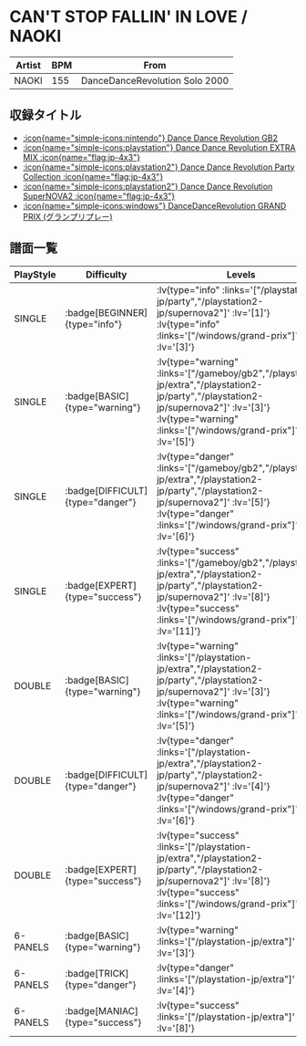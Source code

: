 # CAN'T STOP FALLIN' IN LOVE / NAOKI

|Artist|BPM|From|
|------|---|----|
|NAOKI|155|DanceDanceRevolution Solo 2000|

## 収録タイトル

- [ :icon{name="simple-icons:nintendo"} Dance Dance Revolution GB2](/gameboy/gb2)
- [ :icon{name="simple-icons:playstation"} Dance Dance Revolution EXTRA MIX :icon{name="flag:jp-4x3"} ](/playstation-jp/extra)
- [ :icon{name="simple-icons:playstation2"} Dance Dance Revolution Party Collection :icon{name="flag:jp-4x3"} ](/playstation2-jp/party)
- [ :icon{name="simple-icons:playstation2"} Dance Dance Revolution SuperNOVA2 :icon{name="flag:jp-4x3"} ](/playstation2-jp/supernova2)
- [ :icon{name="simple-icons:windows"} DanceDanceRevolution GRAND PRIX (グランプリプレー)](/windows/grand-prix)

## 譜面一覧

|PlayStyle|Difficulty|Levels|Notes|Movie|
|---------|----------|------|-----|-----|
|SINGLE| :badge[BEGINNER]{type="info"} | :lv{type="info" :links='["/playstation2-jp/party","/playstation2-jp/supernova2"]' :lv='[1]'}  :lv{type="info" :links='["/windows/grand-prix"]' :lv='[3]'} |93/0||
|SINGLE| :badge[BASIC]{type="warning"} | :lv{type="warning" :links='["/gameboy/gb2","/playstation-jp/extra","/playstation2-jp/party","/playstation2-jp/supernova2"]' :lv='[3]'}  :lv{type="warning" :links='["/windows/grand-prix"]' :lv='[5]'} |160/0||
|SINGLE| :badge[DIFFICULT]{type="danger"} | :lv{type="danger" :links='["/gameboy/gb2","/playstation-jp/extra","/playstation2-jp/party","/playstation2-jp/supernova2"]' :lv='[5]'}  :lv{type="danger" :links='["/windows/grand-prix"]' :lv='[6]'} |235/0||
|SINGLE| :badge[EXPERT]{type="success"} | :lv{type="success" :links='["/gameboy/gb2","/playstation-jp/extra","/playstation2-jp/party","/playstation2-jp/supernova2"]' :lv='[8]'}  :lv{type="success" :links='["/windows/grand-prix"]' :lv='[11]'} |328/0||
|DOUBLE| :badge[BASIC]{type="warning"} | :lv{type="warning" :links='["/playstation-jp/extra","/playstation2-jp/party","/playstation2-jp/supernova2"]' :lv='[3]'}  :lv{type="warning" :links='["/windows/grand-prix"]' :lv='[5]'} |182/0||
|DOUBLE| :badge[DIFFICULT]{type="danger"} | :lv{type="danger" :links='["/playstation-jp/extra","/playstation2-jp/party","/playstation2-jp/supernova2"]' :lv='[4]'}  :lv{type="danger" :links='["/windows/grand-prix"]' :lv='[6]'} |224/0||
|DOUBLE| :badge[EXPERT]{type="success"} | :lv{type="success" :links='["/playstation-jp/extra","/playstation2-jp/party","/playstation2-jp/supernova2"]' :lv='[8]'}  :lv{type="success" :links='["/windows/grand-prix"]' :lv='[12]'} |299/0||
|6-PANELS| :badge[BASIC]{type="warning"} | :lv{type="warning" :links='["/playstation-jp/extra"]' :lv='[3]'} |160/0||
|6-PANELS| :badge[TRICK]{type="danger"} | :lv{type="danger" :links='["/playstation-jp/extra"]' :lv='[4]'} |235/0||
|6-PANELS| :badge[MANIAC]{type="success"} | :lv{type="success" :links='["/playstation-jp/extra"]' :lv='[8]'} |328/0||
